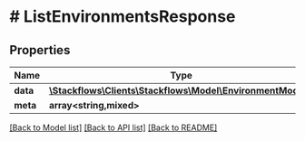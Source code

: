 # # ListEnvironmentsResponse

## Properties

Name | Type | Description | Notes
------------ | ------------- | ------------- | -------------
**data** | [**\Stackflows\Clients\Stackflows\Model\EnvironmentModel[]**](EnvironmentModel.md) |  | [optional]
**meta** | **array<string,mixed>** |  | [optional]

[[Back to Model list]](../../README.md#models) [[Back to API list]](../../README.md#endpoints) [[Back to README]](../../README.md)
